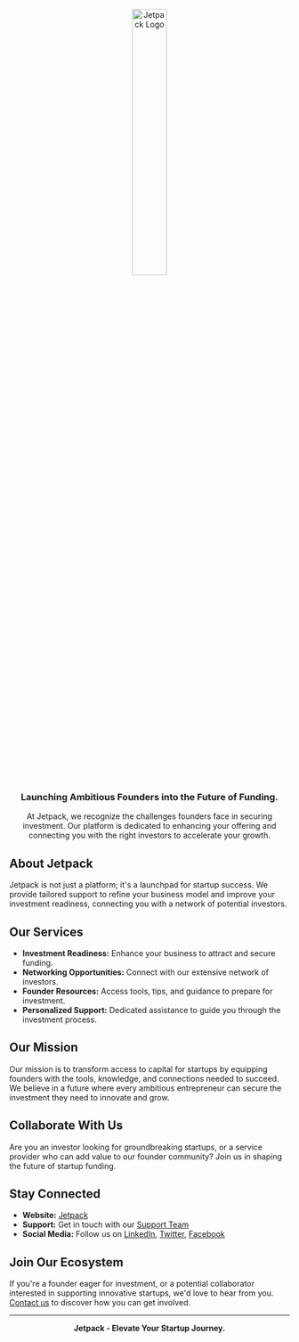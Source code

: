 <p align="center">
    <a href="https://gojetpack.co.uk/">
        <img src="https://assets-global.website-files.com/663c83a952f3e2ab4628ab65/663ca57e5adc280e7e4276f2_Jetpack%20Logo%20Horizontal.png" alt="Jetpack Logo" width="35%">
    </a>
    <br /><br />
    <h3 align="center">Launching Ambitious Founders into the Future of Funding.</h3>
</p>

<p align="center">
    At Jetpack, we recognize the challenges founders face in securing investment. Our platform is dedicated to enhancing your offering and connecting you with the right investors to accelerate your growth.
</p>

## About Jetpack

Jetpack is not just a platform; it's a launchpad for startup success. We provide tailored support to refine your business model and improve your investment readiness, connecting you with a network of potential investors.

## Our Services

- **Investment Readiness:** Enhance your business to attract and secure funding.
- **Networking Opportunities:** Connect with our extensive network of investors.
- **Founder Resources:** Access tools, tips, and guidance to prepare for investment.
- **Personalized Support:** Dedicated assistance to guide you through the investment process.

## Our Mission

Our mission is to transform access to capital for startups by equipping founders with the tools, knowledge, and connections needed to succeed. We believe in a future where every ambitious entrepreneur can secure the investment they need to innovate and grow.

## Collaborate With Us

Are you an investor looking for groundbreaking startups, or a service provider who can add value to our founder community? Join us in shaping the future of startup funding.

## Stay Connected

- **Website:** [Jetpack](https://www.gojetpack.co.uk/)
- **Support:** Get in touch with our [Support Team](https://www.jetpackplatform.com/support)
- **Social Media:** Follow us on [LinkedIn](https://www.linkedin.com/company/jetpackplatform), [Twitter](https://twitter.com/jetpackplatform), [Facebook](https://www.facebook.com/jetpackplatform)

## Join Our Ecosystem

If you're a founder eager for investment, or a potential collaborator interested in supporting innovative startups, we'd love to hear from you. [Contact us](admin@gojetpack.co.uk) to discover how you can get involved.

---

<p align="center">
    <strong>Jetpack - Elevate Your Startup Journey.</strong>
</p>
